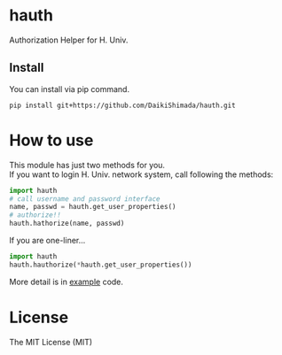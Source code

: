 # hauth
Authorization Helper for H. Univ.

## Install
You can install via pip command.
```
pip install git+https://github.com/DaikiShimada/hauth.git
```

# How to use
This module has just two methods for you.  
If you want to login H. Univ. network system, call following the methods:
```python
import hauth
# call username and password interface
name, passwd = hauth.get_user_properties()
# authorize!!
hauth.hathorize(name, passwd)
```

If you are one-liner...
```python
import hauth
hauth.hauthorize(*hauth.get_user_properties())
```

More detail is in [example](example/simple_example.py) code.

# License
The MIT License (MIT)
